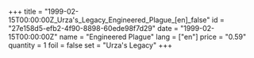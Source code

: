 +++
title = "1999-02-15T00:00:00Z_Urza's_Legacy_Engineered_Plague_[en]_false"
id = "27e158d5-efb2-4f90-8898-60ede98f7d29"
date = "1999-02-15T00:00:00Z"
name = "Engineered Plague"
lang = ["en"]
price = "0.59"
quantity = 1
foil = false
set = "Urza's Legacy"
+++
